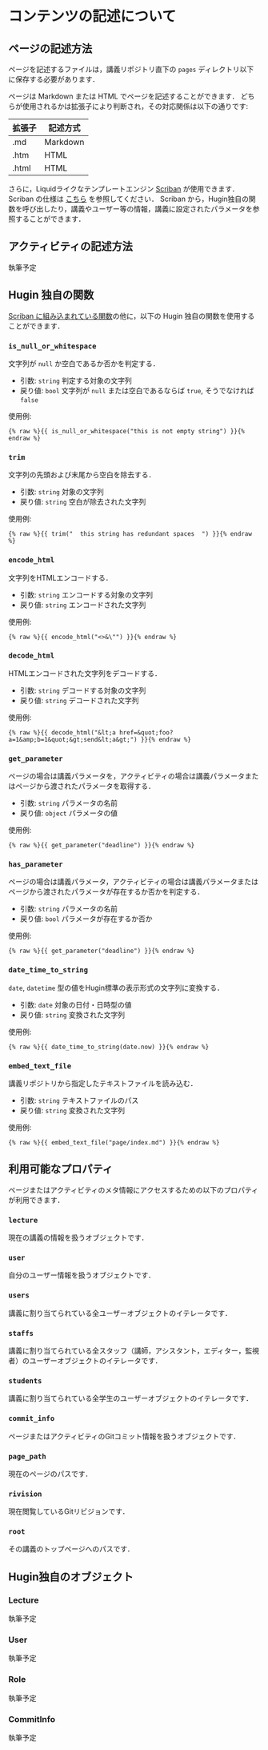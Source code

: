 # コンテンツの記述について

## ページの記述方法

ページを記述するファイルは，講義リポジトリ直下の `pages` ディレクトリ以下に保存する必要があります．

ページは Markdown または HTML でページを記述することができます．
どちらが使用されるかは拡張子により判断され，その対応関係は以下の通りです:

| 拡張子 | 記述方式 |
|-------|----------|
| .md   | Markdown |
| .htm  | HTML     |
| .html | HTML     |

さらに，Liquidライクなテンプレートエンジン [Scriban](https://github.com/scriban/scriban) が使用できます．
Scriban の仕様は [こちら](https://github.com/scriban/scriban/blob/master/doc/language.md) を参照してください．
Scriban から，Hugin独自の関数を呼び出したり，講義やユーザー等の情報，講義に設定されたパラメータを参照することができます．

## アクティビティの記述方法

執筆予定


## Hugin 独自の関数

[Scriban に組み込まれている関数](https://github.com/scriban/scriban/blob/master/doc/builtins.md)の他に，以下の Hugin 独自の関数を使用することができます．

### `is_null_or_whitespace`

文字列が `null` か空白であるか否かを判定する．

* 引数: `string` 判定する対象の文字列
* 戻り値: `bool` 文字列が `null` または空白であるならば `true`, そうでなければ `false`

使用例:
```
{% raw %}{{ is_null_or_whitespace("this is not empty string") }}{% endraw %}
```

### `trim`

文字列の先頭および末尾から空白を除去する．

* 引数: `string` 対象の文字列
* 戻り値: `string` 空白が除去された文字列

使用例:
```
{% raw %}{{ trim("  this string has redundant spaces  ") }}{% endraw %}
```

### `encode_html`

文字列をHTMLエンコードする．

* 引数: `string` エンコードする対象の文字列
* 戻り値: `string` エンコードされた文字列

使用例:
```
{% raw %}{{ encode_html("<>&\"") }}{% endraw %}
```

### `decode_html`

HTMLエンコードされた文字列をデコードする．

* 引数: `string` デコードする対象の文字列
* 戻り値: `string` デコードされた文字列

使用例:
```
{% raw %}{{ decode_html("&lt;a href=&quot;foo?a=1&amp;b=1&quot;&gt;send&lt;a&gt;") }}{% endraw %}
```

### `get_parameter`

ページの場合は講義パラメータを，アクティビティの場合は講義パラメータまたはページから渡されたパラメータを取得する．

* 引数: `string` パラメータの名前
* 戻り値: `object` パラメータの値

使用例:
```
{% raw %}{{ get_parameter("deadline") }}{% endraw %}
```

### `has_parameter`

ページの場合は講義パラメータ，アクティビティの場合は講義パラメータまたはページから渡されたパラメータが存在するか否かを判定する．

* 引数: `string` パラメータの名前
* 戻り値: `bool` パラメータが存在するか否か

使用例:
```
{% raw %}{{ get_parameter("deadline") }}{% endraw %}
```

### `date_time_to_string`

`date`, `datetime` 型の値をHugin標準の表示形式の文字列に変換する．

* 引数: `date` 対象の日付・日時型の値
* 戻り値: `string` 変換された文字列

使用例:
```
{% raw %}{{ date_time_to_string(date.now) }}{% endraw %}
```

### `embed_text_file`

講義リポジトリから指定したテキストファイルを読み込む．

* 引数: `string` テキストファイルのパス
* 戻り値: `string` 変換された文字列

使用例:
```
{% raw %}{{ embed_text_file("page/index.md") }}{% endraw %}
```

## 利用可能なプロパティ

ページまたはアクティビティのメタ情報にアクセスするための以下のプロパティが利用できます．

### `lecture`

現在の講義の情報を扱うオブジェクトです．

### `user`

自分のユーザー情報を扱うオブジェクトです．

### `users`

講義に割り当てられている全ユーザーオブジェクトのイテレータです．

### `staffs`

講義に割り当てられている全スタッフ（講師，アシスタント，エディター，監視者）のユーザーオブジェクトのイテレータです．

### `students`

講義に割り当てられている全学生のユーザーオブジェクトのイテレータです．

### `commit_info`

ページまたはアクティビティのGitコミット情報を扱うオブジェクトです．

### `page_path`

現在のページのパスです．

### `rivision`

現在閲覧しているGitリビジョンです．

### `root`

その講義のトップページへのパスです．

## Hugin独自のオブジェクト

### Lecture
執筆予定


### User
執筆予定

### Role
執筆予定

### CommitInfo
執筆予定
